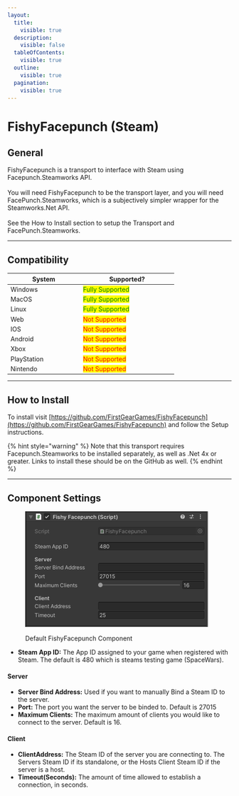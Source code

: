 ```yaml
---
layout:
  title:
    visible: true
  description:
    visible: false
  tableOfContents:
    visible: true
  outline:
    visible: true
  pagination:
    visible: true
---
```


# FishyFacepunch (Steam)

## General

FishyFacepunch is a transport to interface with Steam using Facepunch.Steamworks API.\
\
You will need FishyFacepunch to be the transport layer, and you will need FacePunch.Steamworks, which is a subjectively simpler wrapper for the Steamworks.Net API.\
\
See the How to Install section to setup the Transport and FacePunch.Steamworks.

***

## Compatibility

<table data-full-width="false"><thead><tr><th width="149">System</th><th width="198">Supported?</th></tr></thead><tbody><tr><td>Windows</td><td><mark style="color:green;">Fully Supported</mark></td></tr><tr><td>MacOS</td><td><mark style="color:green;">Fully Supported</mark></td></tr><tr><td>Linux</td><td><mark style="color:green;">Fully Supported</mark></td></tr><tr><td>Web</td><td><mark style="color:red;">Not Supported</mark></td></tr><tr><td>IOS</td><td><mark style="color:red;">Not Supported</mark></td></tr><tr><td>Android</td><td><mark style="color:red;">Not Supported</mark></td></tr><tr><td>Xbox</td><td><mark style="color:red;">Not Supported</mark></td></tr><tr><td>PlayStation</td><td><mark style="color:red;">Not Supported</mark></td></tr><tr><td>Nintendo</td><td><mark style="color:red;">Not Supported</mark></td></tr></tbody></table>

***

## How to Install

To install visit [https://github.com/FirstGearGames/FishyFacepunch](https://github.com/FirstGearGames/FishyFacepunch) and follow the Setup instructions.

{% hint style="warning" %}
Note that this transport requires Facepunch.Steamworks to be installed separately, as well as .Net 4x or greater. Links to install these should be on the GitHub as well.
{% endhint %}

***

## Component Settings

<figure><img src="../../.gitbook/assets/facepunch-component.png" alt=""><figcaption><p>Default FishyFacepunch Component</p></figcaption></figure>

* **Steam App ID:** The App ID assigned to your game when registered with Steam. The default is 480 which is steams testing game (SpaceWars).

#### Server

* **Server Bind Address:** Used if you want to manually Bind a Steam ID to the server.
* **Port:** The port you want the server to be binded to. Default is 27015
* **Maximum Clients:** The maximum amount of clients you would like to connect to the server. Default is 16.

#### Client

* **ClientAddress:** The Steam ID of the server you are connecting to. The Servers Steam ID if its standalone, or the Hosts Client Steam ID if the server is a host.
* **Timeout(Seconds):** The amount of time allowed to establish a connection, in seconds.
